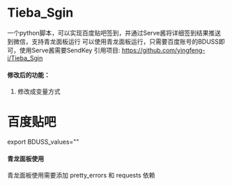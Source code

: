 # Tieba_Sgin
一个python脚本，可以实现百度贴吧签到，并通过Serve酱将详细签到结果推送到微信，支持青龙面板运行
可以使用青龙面板运行，只需要百度账号的BDUSS即可，使用Serve酱需要SendKey
引用项目: https://github.com/yingfeng-i/Tieba_Sgin


#### 修改后的功能：

1. 修改成变量方式
# 百度贴吧
export BDUSS_values=""


#### 青龙面板使用

青龙面板使用需要添加 pretty_errors 和 requests 依赖


